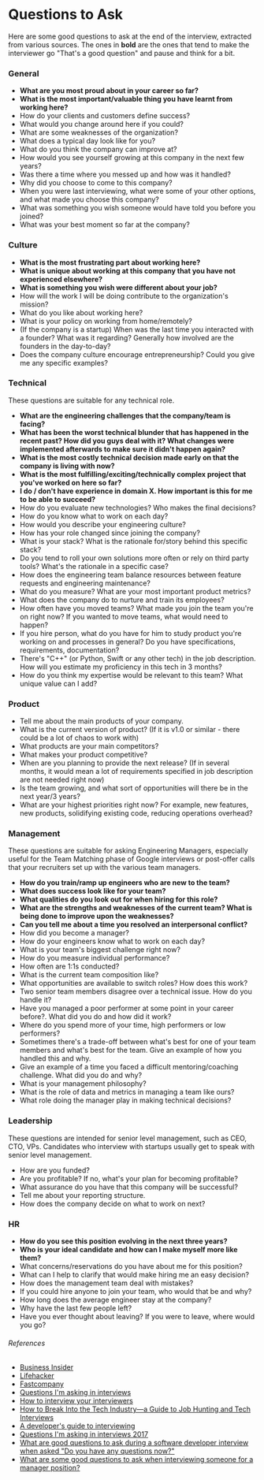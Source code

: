# Questions to Ask

Here are some good questions to ask at the end of the interview, extracted from various sources. The ones in **bold** are the ones that tend to make the interviewer go "That's a good question" and pause and think for a bit.

### General

* **What are you most proud about in your career so far?**
* **What is the most important/valuable thing you have learnt from working here?**
* How do your clients and customers define success?
* What would you change around here if you could?
* What are some weaknesses of the organization?
* What does a typical day look like for you?
* What do you think the company can improve at?
* How would you see yourself growing at this company in the next few years?
* Was there a time where you messed up and how was it handled?
* Why did you choose to come to this company?
* When you were last interviewing, what were some of your other options, and what made you choose this company?
* What was something you wish someone would have told you before you joined?
* What was your best moment so far at the company?

### Culture

* **What is the most frustrating part about working here?**
* **What is unique about working at this company that you have not experienced elsewhere?**
* **What is something you wish were different about your job?**
* How will the work I will be doing contribute to the organization's mission?
* What do you like about working here?
* What is your policy on working from home/remotely?
* (If the company is a startup) When was the last time you interacted with a founder? What was it regarding? Generally how involved are the founders in the day-to-day?
* Does the company culture encourage entrepreneurship? Could you give me any specific examples?

### Technical

These questions are suitable for any technical role.

* **What are the engineering challenges that the company/team is facing?**
* **What has been the worst technical blunder that has happened in the recent past? How did you guys deal with it? What changes were implemented afterwards to make sure it didn't happen again?**
* **What is the most costly technical decision made early on that the company is living with now?**
* **What is the most fulfilling/exciting/technically complex project that you've worked on here so far?**
* **I do / don't have experience in domain X. How important is this for me to be able to succeed?**
* How do you evaluate new technologies? Who makes the final decisions?
* How do you know what to work on each day?
* How would you describe your engineering culture?
* How has your role changed since joining the company?
* What is your stack? What is the rationale for/story behind this specific stack?
* Do you tend to roll your own solutions more often or rely on third party tools? What's the rationale in a specific case?
* How does the engineering team balance resources between feature requests and engineering maintenance?
* What do you measure? What are your most important product metrics?
* What does the company do to nurture and train its employees?
* How often have you moved teams? What made you join the team you're on right now? If you wanted to move teams, what would need to happen?
* If you hire person, what do you have for him to study product you're working on and processes in general? Do you have specifications, requirements, documentation?
* There's "C++" (or Python, Swift or any other tech) in the job description. How will you estimate my proficiency in this tech in 3 months?
* How do you think my expertise would be relevant to this team? What unique value can I add?

### Product

* Tell me about the main products of your company.
* What is the current version of product? (If it is v1.0 or similar - there could be a lot of chaos to work with)
* What products are your main competitors?
* What makes your product competitive?
* When are you planning to provide the next release? (If in several months, it would mean a lot of requirements specified in job description are not needed right now)
* Is the team growing, and what sort of opportunities will there be in the next year/3 years?
* What are your highest priorities right now? For example, new features, new products, solidifying existing code, reducing operations overhead?

### Management

These questions are suitable for asking Engineering Managers, especially useful for the Team Matching phase of Google interviews or post-offer calls that your recruiters set up with the various team managers.

* **How do you train/ramp up engineers who are new to the team?**
* **What does success look like for your team?**
* **What qualities do you look out for when hiring for this role?**
* **What are the strengths and weaknesses of the current team? What is being done to improve upon the weaknesses?**
* **Can you tell me about a time you resolved an interpersonal conflict?**
* How did you become a manager?
* How do your engineers know what to work on each day?
* What is your team's biggest challenge right now?
* How do you measure individual performance?
* How often are 1:1s conducted?
* What is the current team composition like?
* What opportunities are available to switch roles? How does this work?
* Two senior team members disagree over a technical issue. How do you handle it?
* Have you managed a poor performer at some point in your career before?. What did you do and how did it work?
* Where do you spend more of your time, high performers or low performers?
* Sometimes there's a trade-off between what's best for one of your team members and what's best for the team. Give an example of how you handled this and why.
* Give an example of a time you faced a difficult mentoring/coaching challenge. What did you do and why?
* What is your management philosophy?
* What is the role of data and metrics in managing a team like ours?
* What role doing the manager play in making technical decisions?

### Leadership

These questions are intended for senior level management, such as CEO, CTO, VPs. Candidates who interview with startups usually get to speak with senior level management.

* How are you funded?
* Are you profitable? If no, what's your plan for becoming profitable?
* What assurance do you have that this company will be successful?
* Tell me about your reporting structure.
* How does the company decide on what to work on next?

### HR

* **How do you see this position evolving in the next three years?**
* **Who is your ideal candidate and how can I make myself more like them?**
* What concerns/reservations do you have about me for this position?
* What can I help to clarify that would make hiring me an easy decision?
* How does the management team deal with mistakes?
* If you could hire anyone to join your team, who would that be and why?
* How long does the average engineer stay at the company?
* Why have the last few people left?
* Have you ever thought about leaving? If you were to leave, where would you go?

###### References

* [Business Insider](http://www.businessinsider.sg/impressive-job-interview-questions-2015-3/)
* [Lifehacker](http://lifehacker.com/ask-this-question-to-end-your-job-interview-on-a-good-n-1787624433)
* [Fastcompany](https://www.fastcompany.com/40406730/7-questions-recruiters-at-amazon-spotify-and-more-want-you-to-ask)
* [Questions I'm asking in interviews](http://jvns.ca/blog/2013/12/30/questions-im-asking-in-interviews/)
* [How to interview your interviewers](http://blog.alinelerner.com/how-to-interview-your-interviewers/)
* [How to Break Into the Tech Industry—a Guide to Job Hunting and Tech Interviews](https://haseebq.com/how-to-break-into-tech-job-hunting-and-interviews/)
* [A developer's guide to interviewing](https://medium.freecodecamp.org/how-to-interview-as-a-developer-candidate-b666734f12dd)
* [Questions I'm asking in interviews 2017](https://cternus.net/blog/2017/10/10/questions-i-m-asking-in-interviews-2017/)
* [What are good questions to ask during a software developer interview when asked "Do you have any questions now?"](https://www.quora.com/What-are-good-questions-to-ask-during-a-software-developer-interview-when-asked-do-you-have-any-questions-now/answer/John-L-Miller)
* [What are some good questions to ask when interviewing someone for a manager position?](https://www.quora.com/What-are-some-good-questions-to-ask-when-interviewing-someone-for-a-manager-position/answer/David-Seidman)
